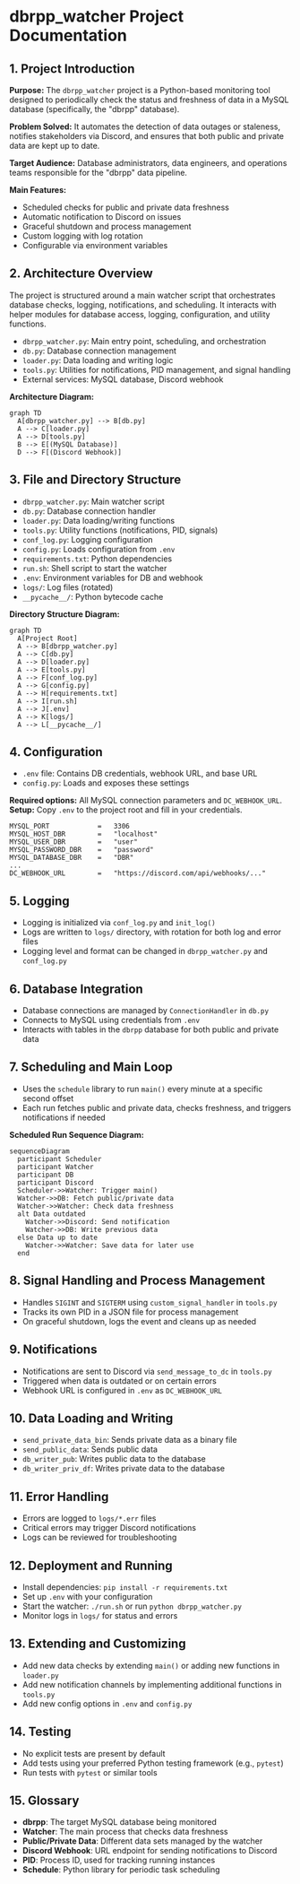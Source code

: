 # dbrpp_watcher Project Documentation

## 1. Project Introduction

**Purpose:** The `dbrpp_watcher` project is a Python-based monitoring tool designed to periodically check the status and freshness of data in a MySQL database (specifically, the "dbrpp" database).  

**Problem Solved:** It automates the detection of data outages or staleness, notifies stakeholders via Discord, and ensures that both public and private data are kept up to date.  

**Target Audience:** Database administrators, data engineers, and operations teams responsible for the "dbrpp" data pipeline.  

**Main Features:**
- Scheduled checks for public and private data freshness
- Automatic notification to Discord on issues
- Graceful shutdown and process management
- Custom logging with log rotation
- Configurable via environment variables

## 2. Architecture Overview

The project is structured around a main watcher script that orchestrates database checks, logging, notifications, and scheduling. It interacts with helper modules for database access, logging, configuration, and utility functions.

- `dbrpp_watcher.py`: Main entry point, scheduling, and orchestration
- `db.py`: Database connection management
- `loader.py`: Data loading and writing logic
- `tools.py`: Utilities for notifications, PID management, and signal handling
- External services: MySQL database, Discord webhook

**Architecture Diagram:**

```mermaid
graph TD
  A[dbrpp_watcher.py] --> B[db.py]
  A --> C[loader.py]
  A --> D[tools.py]
  B --> E[(MySQL Database)]
  D --> F[(Discord Webhook)]
```

## 3. File and Directory Structure

- `dbrpp_watcher.py`: Main watcher script
- `db.py`: Database connection handler
- `loader.py`: Data loading/writing functions
- `tools.py`: Utility functions (notifications, PID, signals)
- `conf_log.py`: Logging configuration
- `config.py`: Loads configuration from `.env`
- `requirements.txt`: Python dependencies
- `run.sh`: Shell script to start the watcher
- `.env`: Environment variables for DB and webhook
- `logs/`: Log files (rotated)
- `__pycache__/`: Python bytecode cache

**Directory Structure Diagram:**

```mermaid
graph TD
  A[Project Root]
  A --> B[dbrpp_watcher.py]
  A --> C[db.py]
  A --> D[loader.py]
  A --> E[tools.py]
  A --> F[conf_log.py]
  A --> G[config.py]
  A --> H[requirements.txt]
  A --> I[run.sh]
  A --> J[.env]
  A --> K[logs/]
  A --> L[__pycache__/]
```

## 4. Configuration

- `.env` file: Contains DB credentials, webhook URL, and base URL
- `config.py`: Loads and exposes these settings

**Required options:** All MySQL connection parameters and `DC_WEBHOOK_URL`.  
**Setup:** Copy `.env` to the project root and fill in your credentials.

```env
MYSQL_PORT            =   3306
MYSQL_HOST_DBR        =   "localhost"
MYSQL_USER_DBR        =   "user"
MYSQL_PASSWORD_DBR    =   "password"
MYSQL_DATABASE_DBR    =   "DBR"
...
DC_WEBHOOK_URL        =   "https://discord.com/api/webhooks/..."
```

## 5. Logging

- Logging is initialized via `conf_log.py` and `init_log()`
- Logs are written to `logs/` directory, with rotation for both log and error files
- Logging level and format can be changed in `dbrpp_watcher.py` and `conf_log.py`

## 6. Database Integration

- Database connections are managed by `ConnectionHandler` in `db.py`
- Connects to MySQL using credentials from `.env`
- Interacts with tables in the `dbrpp` database for both public and private data

## 7. Scheduling and Main Loop

- Uses the `schedule` library to run `main()` every minute at a specific second offset
- Each run fetches public and private data, checks freshness, and triggers notifications if needed

**Scheduled Run Sequence Diagram:**

```mermaid
sequenceDiagram
  participant Scheduler
  participant Watcher
  participant DB
  participant Discord
  Scheduler->>Watcher: Trigger main()
  Watcher->>DB: Fetch public/private data
  Watcher->>Watcher: Check data freshness
  alt Data outdated
    Watcher->>Discord: Send notification
    Watcher->>DB: Write previous data
  else Data up to date
    Watcher->>Watcher: Save data for later use
  end
```

## 8. Signal Handling and Process Management

- Handles `SIGINT` and `SIGTERM` using `custom_signal_handler` in `tools.py`
- Tracks its own PID in a JSON file for process management
- On graceful shutdown, logs the event and cleans up as needed

## 9. Notifications

- Notifications are sent to Discord via `send_message_to_dc` in `tools.py`
- Triggered when data is outdated or on certain errors
- Webhook URL is configured in `.env` as `DC_WEBHOOK_URL`

## 10. Data Loading and Writing

- `send_private_data_bin`: Sends private data as a binary file
- `send_public_data`: Sends public data
- `db_writer_pub`: Writes public data to the database
- `db_writer_priv_df`: Writes private data to the database

## 11. Error Handling

- Errors are logged to `logs/*.err` files
- Critical errors may trigger Discord notifications
- Logs can be reviewed for troubleshooting

## 12. Deployment and Running

- Install dependencies: `pip install -r requirements.txt`
- Set up `.env` with your configuration
- Start the watcher: `./run.sh` or run `python dbrpp_watcher.py`
- Monitor logs in `logs/` for status and errors

## 13. Extending and Customizing

- Add new data checks by extending `main()` or adding new functions in `loader.py`
- Add new notification channels by implementing additional functions in `tools.py`
- Add new config options in `.env` and `config.py`

## 14. Testing

- No explicit tests are present by default
- Add tests using your preferred Python testing framework (e.g., `pytest`)
- Run tests with `pytest` or similar tools

## 15. Glossary

- **dbrpp**: The target MySQL database being monitored
- **Watcher**: The main process that checks data freshness
- **Public/Private Data**: Different data sets managed by the watcher
- **Discord Webhook**: URL endpoint for sending notifications to Discord
- **PID**: Process ID, used for tracking running instances
- **Schedule**: Python library for periodic task scheduling